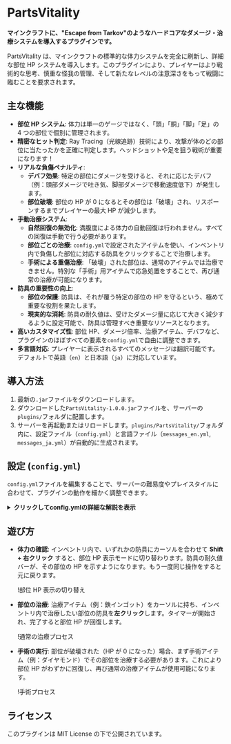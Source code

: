 # PartsVitality

**マインクラフトに、"Escape from Tarkov"のようなハードコアなダメージ・治療システムを導入するプラグインです。**

PartsVitality は、マインクラフトの標準的な体力システムを完全に刷新し、詳細な部位 HP システムを導入します。このプラグインにより、プレイヤーはより戦術的な思考、慎重な怪我の管理、そして新たなレベルの注意深さをもって戦闘に臨むことを要求されます。

## 主な機能

- **部位 HP システム**: 体力は単一のゲージではなく、「頭」「胴」「脚」「足」の 4 つの部位で個別に管理されます。
- **精密なヒット判定**: Ray Tracing（光線追跡）技術により、攻撃が体のどの部位に当たったかを正確に判定します。ヘッドショットや足を狙う戦術が重要になります！
- **リアルな負傷ペナルティ**:
  - **デバフ効果**: 特定の部位にダメージを受けると、それに応じたデバフ（例：頭部ダメージで吐き気、脚部ダメージで移動速度低下）が発生します。
  - **部位破壊**: 部位の HP が 0 になるとその部位は「破壊」され、リスポーンするまでプレイヤーの最大 HP が減少します。
- **手動治療システム**:
  - **自然回復の無効化**: 満腹度による体力の自動回復は行われません。すべての回復は手動で行う必要があります。
  - **部位ごとの治療**: `config.yml`で設定されたアイテムを使い、インベントリ内で負傷した部位に対応する防具をクリックすることで治療します。
  - **手術による重傷治療**: 「破壊」された部位は、通常のアイテムでは治療できません。特別な「手術」用アイテムで応急処置をすることで、再び通常の治療が可能になります。
- **防具の重要性の向上**:
  - **部位の保護**: 防具は、それが覆う特定の部位の HP を守るという、極めて重要な役割を果たします。
  - **現実的な消耗**: 防具の耐久値は、受けたダメージ量に応じて大きく減少するように設定可能で、防具は管理すべき重要なリソースとなります。
- **高いカスタマイズ性**: 部位 HP、ダメージ倍率、治療アイテム、デバフなど、プラグインのほぼすべての要素を`config.yml`で自由に調整できます。
- **多言語対応**: プレイヤーに表示されるすべてのメッセージは翻訳可能です。デフォルトで英語（`en`）と日本語（`ja`）に対応しています。

## 導入方法

1.  最新の`.jar`ファイルをダウンロードします。
2.  ダウンロードした`PartsVitality-1.0.0.jar`ファイルを、サーバーの`plugins/`フォルダに配置します。
3.  サーバーを再起動またはリロードします。`plugins/PartsVitality/`フォルダ内に、設定ファイル（`config.yml`）と言語ファイル（`messages_en.yml`, `messages_ja.yml`）が自動的に生成されます。

## 設定 (`config.yml`)

`config.yml`ファイルを編集することで、サーバーの難易度やプレイスタイルに合わせて、プラグインの動作を細かく調整できます。

<details>
<summary><strong>クリックしてconfig.ymlの詳細な解説を表示</strong></summary>

```yaml
# 使用する言語を設定します (例: en, ja)
language: "ja"

# 部位ごとの最大HP
parts:
  head:
    max-hp: 20.0
  chest:
    max-hp: 29.0
  # ... 以下同様

# ダメージ計算に関する設定
damage:
  # バニラのハートダメージを、部位ダメージに変換する際の倍率です。
  # 数値を大きくすると、より少ない攻撃で部位が破壊されやすくなり、難易度が上がります。
  damage-multiplier: 5.0
  # ヒット判定の精度。数値を大きくすると負荷は減りますが、精度が落ちます。(推奨: 0.1 ~ 0.5)
  ray-trace-step: 0.1

# 通常の治療に関する設定
healing:
  # 治療にかかる時間（秒）
  duration-seconds: 3
  # ... 効果音などの設定 ...

# 手術（破壊された部位の治療）に関する設定
surgery:
  # 手術にかかる時間（秒）
  duration-seconds: 10
  # 手術によって回復する部位HPの量。1.0に設定すると、部位が使用可能になり、通常の治療ができるようになります。
  restored-hp: 1.0
  # ... 効果音などの設定 ...

# 部位が1つ破壊されるごとに減少する最大体力（2.0 = ハート1個分）
health-penalty-per-broken-part: 5.0

# 通常の治療に使用するアイテムと、その回復量
healing-items:
  IRON_INGOT: 10.0
  GOLD_INGOT: 15.0

# 手術に使用するアイテム（HPが0の部位にのみ使用可能）
surgery-items:
  DIAMOND: true

# 各部位のHPが特定の割合を下回った際に適用されるデバフ効果
debuffs:
  head:
    - threshold: 0.5 # 50%以下
      effect: CONFUSION
      level: 0
  # ... 以下同様

# 耐久値に関する設定
durability:
  # trueにすると、受けた部位ダメージに応じて防具の耐久値が大きく減少します。
  use-custom-durability-damage: true
  # 部位ダメージが「いくら」入るごとに、防具の耐久値を1減らすか設定します。
  # 数値を小さくすると、防具の消耗が激しくなります。0.4は革防具を基準に調整されています。
  damage-per-durability-point: 0.4
```

</details>

## 遊び方

- **体力の確認**: インベントリ内で、いずれかの防具にカーソルを合わせて **Shift + 右クリック** すると、部位 HP 表示モードに切り替わります。防具の耐久値バーが、その部位の HP を示すようになります。もう一度同じ操作をすると元に戻ります。

  !部位 HP 表示の切り替え

- **部位の治療**: 治療アイテム（例：鉄インゴット）をカーソルに持ち、インベントリ内で治療したい部位の防具を**左クリック**します。タイマーが開始され、完了すると部位 HP が回復します。

  !通常の治療プロセス

- **手術の実行**: 部位が破壊された（HP が 0 になった）場合、まず手術アイテム（例：ダイヤモンド）でその部位を治療する必要があります。これにより部位 HP がわずかに回復し、再び通常の治療アイテムが使用可能になります。

  !手術プロセス

## ライセンス

このプラグインは MIT License の下で公開されています。
